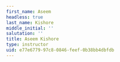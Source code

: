 ```yaml
---
first_name: Aseem
headless: true
last_name: Kishore
middle_initial: ''
salutation: ''
title: Aseem Kishore
type: instructor
uid: e77e6779-97c8-0846-feef-0b38bb4dbfdb
---
```

